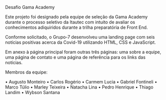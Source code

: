 Desafio Gama Academy

Este projeto foi designado pela equipe de seleção da Gama Academy durante o processo seletivo da Itautec com intuito de avaliar os conhecimentos adiquiridos durante a trilha preparatória de Front End.

Conforme solicitado, o Grupo-7 desenvolveu uma landing page com seis notícias positivas acerca da Covid-19 utilizando HTML, CSS e JavaScript.

Em anexo à página principal foram outras três páginas: uma sobre a equipe, uma página de contato e uma página de referência para os links das notícias.

Membros da equipe:

• Augusto Monteiro
• Carlos Rogério
• Carmem Lucia
• Gabriel Fontineli
• Marco Túlio
• Marley Teixeira
• Natacha Lina
• Pedro Henrique
• Thiago Landim
• Wybson Santana
